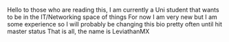 Hello to those who are reading this, I am currently a Uni student that wants to be in the IT/Networking space of things
For now I am very new but I am some experience so I will probably be changing this bio pretty often until hit master status
That is all, the name is LeviathanMX
<!---
LeviathanMX/LeviathanMX is a ✨ special ✨ repository because its `README.md` (this file) appears on your GitHub profile.
You can click the Preview link to take a look at your changes.
--->
